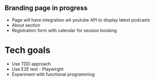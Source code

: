 ## Branding page in progress

- Page will have integration wit youtube API to display latest podcasts
- About section
- Registration form with calendar for session booking

# Tech goals
- Use TDD approach
- Use E2E test - Playwirght
- Experiment with functional programming